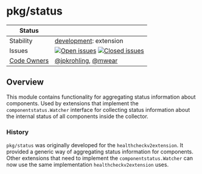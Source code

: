 # pkg/status

<!-- status autogenerated section -->
| Status        |           |
| ------------- |-----------|
| Stability     | [development]: extension   |
| Issues        | [![Open issues](https://img.shields.io/github/issues-search/open-telemetry/opentelemetry-collector-contrib?query=is%3Aissue%20is%3Aopen%20label%3Apkg%2Fstatus%20&label=open&color=orange&logo=opentelemetry)](https://github.com/open-telemetry/opentelemetry-collector-contrib/issues?q=is%3Aopen+is%3Aissue+label%3Apkg%2Fstatus) [![Closed issues](https://img.shields.io/github/issues-search/open-telemetry/opentelemetry-collector-contrib?query=is%3Aissue%20is%3Aclosed%20label%3Apkg%2Fstatus%20&label=closed&color=blue&logo=opentelemetry)](https://github.com/open-telemetry/opentelemetry-collector-contrib/issues?q=is%3Aclosed+is%3Aissue+label%3Apkg%2Fstatus) |
| [Code Owners](https://github.com/open-telemetry/opentelemetry-collector-contrib/blob/main/CONTRIBUTING.md#becoming-a-code-owner)    | [@jpkrohling](https://www.github.com/jpkrohling), [@mwear](https://www.github.com/mwear) |

[development]: https://github.com/open-telemetry/opentelemetry-collector#development
<!-- end autogenerated section -->

## Overview

This module contains functionality for aggregating status information about components. Used by extensions that
implement the `componentstatus.Watcher` interface for collecting status information about the internal status of all
components inside the collector.

### History

`pkg/status` was originally developed for the `healthcheckv2extension`. It provided a generic way of aggregating
status information for components. Other extensions that need to implement the `componentstatus.Watcher` can now use
the same implementation `healthcheckv2extension` uses.
